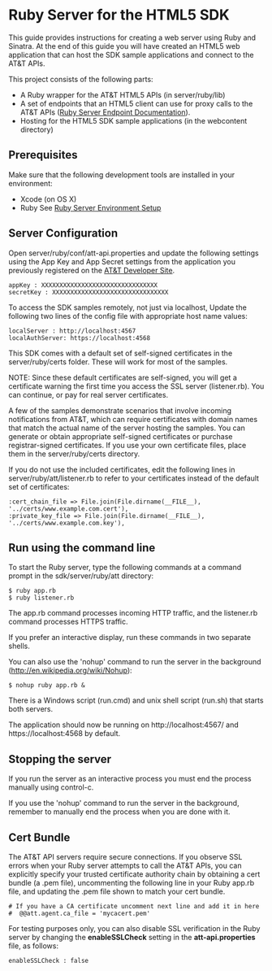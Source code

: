 Ruby Server for the HTML5 SDK
===

This guide provides instructions for creating a web server using Ruby and Sinatra. At the end of this guide you will have created an HTML5 web application that can host the SDK sample applications and connect to the AT&T APIs.

This project consists of the following parts:

 - A Ruby wrapper for the AT&T HTML5 APIs (in server/ruby/lib)
 - A set of endpoints that an HTML5 client can use for proxy calls to the AT&T APIs 
 ([Ruby Server Endpoint Documentation](server/ruby/index.html)).
 - Hosting for the HTML5 SDK sample applications (in the webcontent directory)


Prerequisites
----

Make sure that the following development tools are installed in your environment:

 - Xcode (on OS X)
 - Ruby   See [Ruby Server Environment Setup](#!/guide/server_ruby_env)
   

Server Configuration
---

Open server/ruby/conf/att-api.properties and update the following settings using the App Key and App Secret settings from the application you previously registered on the 
[AT&T Developer Site](http://developer.att.com).

    appKey : XXXXXXXXXXXXXXXXXXXXXXXXXXXXXXXX
    secretKey : XXXXXXXXXXXXXXXXXXXXXXXXXXXXXXXX

To access the SDK samples remotely, not just via localhost, Update the following two lines of the config file with appropriate host name values:

    localServer : http://localhost:4567
    localAuthServer: https://localhost:4568

    
This SDK comes with a default set of self-signed certificates in the 
server/ruby/certs folder. These will work for most of the samples.

NOTE: Since these default certificates are self-signed, you will get a certificate warning the first time you access the SSL server (listener.rb). You can continue, or pay for real server certificates.

A few of the samples demonstrate scenarios that involve incoming notifications from AT&T, which can require certificates with domain names that match the actual name of the server hosting the samples. You can generate or obtain appropriate self-signed certificates or purchase registrar-signed certificates. If you use your own certificate files, place them in the server/ruby/certs directory.

If you do not use the included certificates, edit the following lines in server/ruby/att/listener.rb to refer to your certificates instead of the default set of certificates:

    :cert_chain_file => File.join(File.dirname(__FILE__), '../certs/www.example.com.cert'),
    :private_key_file => File.join(File.dirname(__FILE__), '../certs/www.example.com.key'),
  
Run using the command line
---

To start the Ruby server, type the following commands  at a command prompt
in the sdk/server/ruby/att directory: 

    $ ruby app.rb
    $ ruby listener.rb

The app.rb command processes incoming HTTP traffic, and the listener.rb 
command processes HTTPS traffic.

If you prefer an interactive display, run these commands in two separate shells.

You can also use the 'nohup' command to run the server in the background 
(<http://en.wikipedia.org/wiki/Nohup>):

    $ nohup ruby app.rb &

There is a Windows script (run.cmd) and unix shell script (run.sh) that starts both servers.
    
The application should now be running on http://localhost:4567/ and https://localhost:4568 by default.


Stopping the server
---

If you run the server as an interactive process you must end the process manually using control-c.

If you use the 'nohup' command to run the server in the background, remember to manually end the process when you are done with it.

Cert Bundle
---

The AT&T API servers require secure connections. If you observe SSL errors when your Ruby server attempts to call the AT&T APIs, you can explicitly specify your trusted certificate authority chain by obtaining a cert bundle (a .pem file), uncommenting the following line in your Ruby app.rb file, and updating the .pem file shown to match your cert bundle.

    # If you have a CA certificate uncomment next line and add it in here
    #  @@att.agent.ca_file = 'mycacert.pem'

For testing purposes only, you can also disable SSL verification in the Ruby server by changing the **enableSSLCheck** setting in the **att-api.properties** file, as follows:

    enableSSLCheck : false
